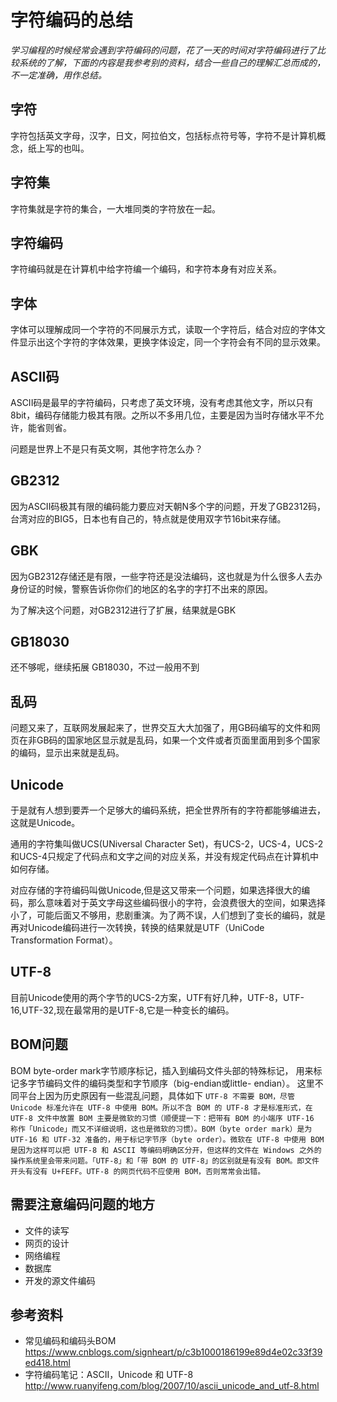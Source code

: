 # 字符编码的总结
*学习编程的时候经常会遇到字符编码的问题，花了一天的时间对字符编码进行了比较系统的了解，下面的内容是我参考别的资料，结合一些自己的理解汇总而成的，不一定准确，用作总结。*
## 字符
字符包括英文字母，汉字，日文，阿拉伯文，包括标点符号等，字符不是计算机概念，纸上写的也叫。
## 字符集
字符集就是字符的集合，一大堆同类的字符放在一起。
## 字符编码
字符编码就是在计算机中给字符编一个编码，和字符本身有对应关系。
## 字体
字体可以理解成同一个字符的不同展示方式，读取一个字符后，结合对应的字体文件显示出这个字符的字体效果，更换字体设定，同一个字符会有不同的显示效果。
## ASCII码
ASCII码是最早的字符编码，只考虑了英文环境，没有考虑其他文字，所以只有8bit，编码存储能力极其有限。之所以不多用几位，主要是因为当时存储水平不允许，能省则省。

问题是世界上不是只有英文啊，其他字符怎么办？
## GB2312
因为ASCII码极其有限的编码能力要应对天朝N多个字的问题，开发了GB2312码，台湾对应的BIG5，日本也有自己的，特点就是使用双字节16bit来存储。
## GBK
因为GB2312存储还是有限，一些字符还是没法编码，这也就是为什么很多人去办身份证的时候，警察告诉你你们的地区的名字的字打不出来的原因。

为了解决这个问题，对GB2312进行了扩展，结果就是GBK
## GB18030
还不够呢，继续拓展 GB18030，不过一般用不到
## 乱码
问题又来了，互联网发展起来了，世界交互大大加强了，用GB码编写的文件和网页在非GB码的国家地区显示就是乱码，如果一个文件或者页面里面用到多个国家的编码，显示出来就是乱码。
## Unicode
于是就有人想到要弄一个足够大的编码系统，把全世界所有的字符都能够编进去，这就是Unicode。

通用的字符集叫做UCS(UNiversal Character Set)，有UCS-2，UCS-4，UCS-2和UCS-4只规定了代码点和文字之间的对应关系，并没有规定代码点在计算机中如何存储。

对应存储的字符编码叫做Unicode,但是这又带来一个问题，如果选择很大的编码，那么意味着对于英文字母这些编码很小的字符，会浪费很大的空间，如果选择小了，可能后面又不够用，悲剧重演。为了两不误，人们想到了变长的编码，就是再对Unicode编码进行一次转换，转换的结果就是UTF（UniCode Transformation Format）。

## UTF-8
目前Unicode使用的两个字节的UCS-2方案，UTF有好几种，UTF-8，UTF-16,UTF-32,现在最常用的是UTF-8,它是一种变长的编码。

## BOM问题
BOM byte-order mark字节顺序标记，插入到编码文件头部的特殊标记，
用来标记多字节编码文件的编码类型和字节顺序（big-endian或little- endian）。
这里不同平台上因为历史原因有一些混乱问题，具体如下
```UTF-8 不需要 BOM，尽管 Unicode 标准允许在 UTF-8 中使用 BOM。所以不含 BOM 的 UTF-8 才是标准形式，在 UTF-8 文件中放置 BOM 主要是微软的习惯（顺便提一下：把带有 BOM 的小端序 UTF-16 称作「Unicode」而又不详细说明，这也是微软的习惯）。BOM（byte order mark）是为 UTF-16 和 UTF-32 准备的，用于标记字节序（byte order）。微软在 UTF-8 中使用 BOM 是因为这样可以把 UTF-8 和 ASCII 等编码明确区分开，但这样的文件在 Windows 之外的操作系统里会带来问题。「UTF-8」和「带 BOM 的 UTF-8」的区别就是有没有 BOM。即文件开头有没有 U+FEFF。UTF-8 的网页代码不应使用 BOM，否则常常会出错。```

## 需要注意编码问题的地方
* 文件的读写
* 网页的设计
* 网络编程
* 数据库
* 开发的源文件编码


## 参考资料
* 常见编码和编码头BOM https://www.cnblogs.com/signheart/p/c3b1000186199e89d4e02c33f39ed418.html
* 字符编码笔记：ASCII，Unicode 和 UTF-8 http://www.ruanyifeng.com/blog/2007/10/ascii_unicode_and_utf-8.html
